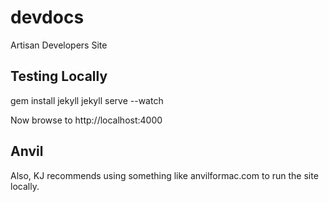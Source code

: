 devdocs
=======

Artisan Developers Site

## Testing Locally

 gem install jekyll
 jekyll serve --watch

Now browse to http://localhost:4000

## Anvil

Also, KJ recommends using something like anvilformac.com to run the site locally.